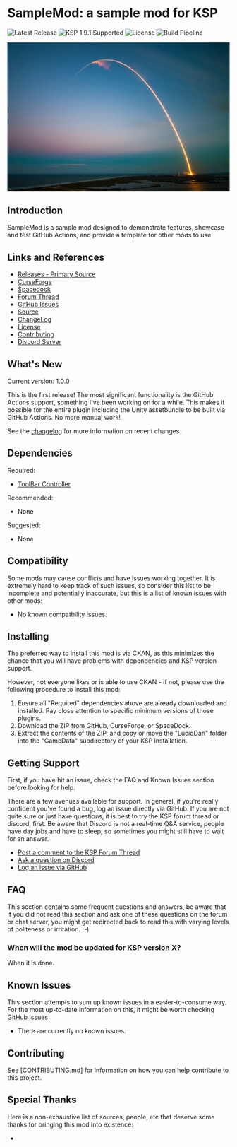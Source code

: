 # SampleMod: a sample mod for KSP

![Latest Release](https://img.shields.io/github/v/release/LucidDan/ksp-mod-template?sort=semver&style=plastic)
![KSP 1.9.1 Supported](https://img.shields.io/badge/KSP-v1.9.1-green.svg?style=plastic)
![License](https://img.shields.io/github/license/LucidDan/ksp-mod-template?style=plastic)
![Build Pipeline](https://img.shields.io/github/workflow/status/LucidDan/ksp-mod-template/main?style=plastic)

![Photo by SpaceX on Unsplash](docs/img/modbanner.jpg)

## Introduction

SampleMod is a sample mod designed to demonstrate features, showcase and test GitHub Actions, and provide a template for other mods to use.


## Links and References

* [Releases - Primary Source](https://github.com/LucidDan/ksp-mod-template/releases)
* [CurseForge](https://www.curseforge.com/kerbal/ksp-mods/ksp-sample-mod)
* [Spacedock](https://spacedock.info/mod/9999/ksp-sample-mod)
* [Forum Thread]
* [GitHub Issues]
* [Source](https://github.com/LucidDan/ksp-mod-template/)
* [ChangeLog](CHANGELOG.md)
* [License](LICENSE.md)
* [Contributing](CONTRIBUTING.md)
* [Discord Server]

## What's New

Current version: 1.0.0

This is the first release! The most significant functionality is the GitHub Actions support, something I've been working on for a while. This makes it possible for the entire plugin including the Unity assetbundle to be built via GitHub Actions. No more manual work!

See the [changelog](CHANGELOG.md) for more information on recent changes.

## Dependencies

Required:
 * [ToolBar Controller](https://forum.kerbalspaceprogram.com/index.php?/topic/169509-19x-toolbar-controller-for-modders/)

Recommended:
 * None

Suggested:
 * None


## Compatibility

Some mods may cause conflicts and have issues working together. It is extremely hard to keep track of such issues, so consider this list to be incomplete and potentially inaccurate, but this is a list of known issues with other mods:

* No known compatbility issues.


## Installing

The preferred way to install this mod is via CKAN, as this minimizes the chance that you will have problems with dependencies and KSP version support.

However, not everyone likes or is able to use CKAN - if not, please use the following procedure to install this mod:

1. Ensure all "Required" dependencies above are already downloaded and installed. Pay close attention to specific minimum versions of those plugins.
2. Download the ZIP from GitHub, CurseForge, or SpaceDock.
3. Extract the contents of the ZIP, and copy or move the "LucidDan" folder into the "GameData" subdirectory of your KSP installation.


## Getting Support

First, if you have hit an issue, check the FAQ and Known Issues section before looking for help.

There are a few avenues available for support. In general, if you're really confident you've found a bug, log an issue directly via GitHub. If you are not quite sure or just have questions, it is best to try the KSP forum thread or discord, first. Be aware that Discord is not a real-time Q&A service, people have day jobs and have to sleep, so sometimes you might still have to wait for an answer.


* [Post a comment to the KSP Forum Thread][Forum Thread]
* [Ask a question on Discord][Discord Server]
* [Log an issue via GitHub][GitHub Issues]


## FAQ

This section contains some frequent questions and answers, be aware that if you did not read this section and ask one of these questions on the forum or chat server, you might get redirected back to read this with varying levels of politeness or irritation. ;-)

### When will the mod be updated for KSP version X?

When it is done.


## Known Issues

This section attempts to sum up known issues in a easier-to-consume way. For the most up-to-date information on this, it might be worth checking [GitHub Issues]

* There are currently no known issues.


## Contributing

See [CONTRIBUTING.md] for information on how you can help contribute to this project.


## Special Thanks

Here is a non-exhaustive list of sources, people, etc that deserve some thanks for bringing this mod into existence:

* []()



[Discord Server]: https://discord.gg/kerbal
[Forum Thread]: https://forums.kerbalspaceprogram.com/somethingsomething/
[GitHub Issues]: https://github.com/linuxgurugamer/ToolbarControl

